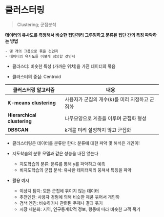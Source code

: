 # 클러스터링

> Clustering; 군집분석

**데이터의 유사도를 측정해서 비슷한 집단끼리 그루핑하고 분류된 집단 간의 특징 파악하는 방법**

```
- 몇 개의 그룹으로 묶을 것인지
- 데이터의 유사도를 어떻게 정의할 것인지
```

- 클러스터: 비슷한 특성 (가까운 위치)을 가진 데이터의 묶음

- 클러스터의 중심: Centroid

| 클러스터링 알고리즘         | 내용                                           |
| --------------------------- | ---------------------------------------------- |
| **K-means clustering**      | 사용자가 군집의 개수(k)를 미리 지정하고 군집화 |
| **Hierarchical clustering** | 나무모양으로 계층을 이루며 군집화 형성         |
| **DBSCAN**                  | k개를 미리 설정하지 않고 군집화                |

- 클러스터링은 데이터를 분류만 한다: 분류에 대한 파악 및 해석은 개인이!
- 지도학습의 분류 모델과 같은 성능을 내진 않는다
  - 지도학습의 분류: 분류를 통해 y를 파악하고 예측
  - 비지도학습의 군집 분석: 유사한 데이터끼리 뭉쳐서 특징을 파악

- 활용 예시
  - 이상치 탐지: 모든 군집에 묶이지 않는 데이터
  - 추천엔진: 사용자 경험에 의해 비슷한 제품 묶어서 개인화
  - 검색 엔진: 비슷하거나 관련된 주제나 결과 묶기
  - 시장 세분화: 지역, 인구통계학적 정보, 행동에 따라 비슷한 고객 묶기